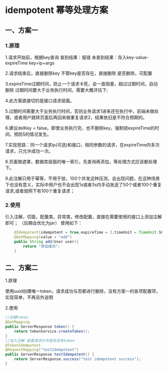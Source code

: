 # idempotent 幂等处理方案

## 一、方案一

### 1.原理

1.请求开始前，根据key查询
查到结果：报错
未查到结果：存入key-value-expireTime
key=ip+args

2.请求结束后，直接删除key
不管key是否存在，直接删除
是否删除，可配置

3.expireTime过期时间，防止一个请求卡死，会一直阻塞，超过过期时间，自动删除
过期时间要大于业务执行时间，需要大概评估下;

4.此方案直接切的是接口请求层面。

5.过期时间需要大于业务执行时间，否则业务请求1进来还在执行中，前端未做处理，或者用户跳转页面后再回来做重复请求2，结果依旧是不符合预期的。

6.建议delKey = false。即使业务执行完，也不删除key，强制锁expireTime的时间。预防5的情况发生。

7.实现思路：同一个请求ip(可选)和接口，相同参数的请求，在expireTime内多次请求，只允许成功一次。

8.页面做遮罩，数据库层面的唯一索引，先查询再添加，等处理方式应该都处理下。

9.此注解只用于幂等，不用于锁，100个并发这种压测，会出现问题，在这种场景下也没有意义，实际中用户也不会出现1s或者3s内手动发送了50个或者100个重复请求,或者弱网下有100个重复请求；


### 2.使用

引入注解，切面，配置类，异常类，修改配置，直接在需要使用的接口上添加注解即可；
（后期会优化为jar）
使用如下：

```java
    @Idempotent(idempotent = true,expireTime = 3,timeUnit = TimeUnit.SECONDS,info = "请勿重复添加用户",delKey = false,haveIp=true)
    @GetMapping(value = "add")
    public String add(User user){
        return "添加成功";
    }
```

## 二、方案二

1.原理

使用uuid创建唯一token，请求成功与否都进行删除，没有方案一的各项配置项，实现简单，不再另外说明

2.使用

```java
//创建token
@GetMapping
public ServerResponse token() {
    return tokenService.createToken();
}
//加入注解 查看请求头中是否含有token
@TokenIdempotent
@RequestMapping("testIdempotent")
public ServerResponse testIdempotent() {
    return ServerResponse.success("test idempotent success");
}
```
